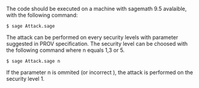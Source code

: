 The code should be executed on a machine with sagemath 9.5 avalaible, with the following command:
```
$ sage Attack.sage
```

The attack can be performed on every security levels with parameter suggested in PROV specification. The security level can be choosed with the following command where n equals 1,3 or 5.
```
$ sage Attack.sage n
```
If the parameter n is ommited (or incorrect ), the attack is performed on the security level 1.